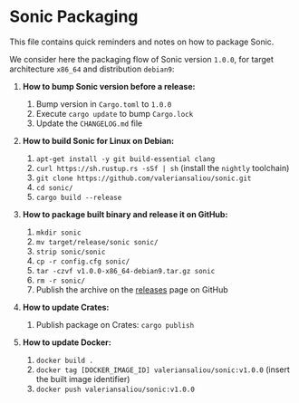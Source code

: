 Sonic Packaging
===============

This file contains quick reminders and notes on how to package Sonic.

We consider here the packaging flow of Sonic version `1.0.0`, for target architecture `x86_64` and distribution `debian9`:

1. **How to bump Sonic version before a release:**
    1. Bump version in `Cargo.toml` to `1.0.0`
    2. Execute `cargo update` to bump `Cargo.lock`
    3. Update the `CHANGELOG.md` file

2. **How to build Sonic for Linux on Debian:**
    1. `apt-get install -y git build-essential clang`
    2. `curl https://sh.rustup.rs -sSf | sh` (install the `nightly` toolchain)
    3. `git clone https://github.com/valeriansaliou/sonic.git`
    4. `cd sonic/`
    5. `cargo build --release`

3. **How to package built binary and release it on GitHub:**
    1. `mkdir sonic`
    2. `mv target/release/sonic sonic/`
    3. `strip sonic/sonic`
    4. `cp -r config.cfg sonic/`
    5. `tar -czvf v1.0.0-x86_64-debian9.tar.gz sonic`
    6. `rm -r sonic/`
    7. Publish the archive on the [releases](https://github.com/valeriansaliou/sonic/releases) page on GitHub

4. **How to update Crates:**
    1. Publish package on Crates: `cargo publish`

5. **How to update Docker:**
    1. `docker build .`
    2. `docker tag [DOCKER_IMAGE_ID] valeriansaliou/sonic:v1.0.0` (insert the built image identifier)
    3. `docker push valeriansaliou/sonic:v1.0.0`
